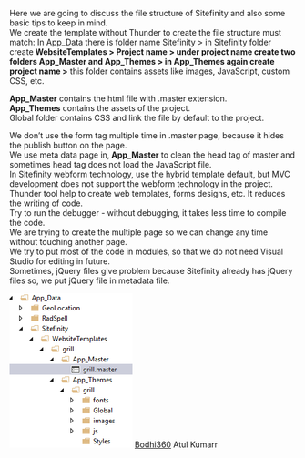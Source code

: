 Here we are going to discuss the file structure of Sitefinity and also some basic tips to keep in mind.<br>
We create the template without Thunder to create the file structure must match:
In App_Data there is folder name Sitefinity > in Sitefinity folder create<b> WebsiteTemplates > Project name > under project name create two folders App_Master and App_Themes > in App_Themes again create project name ></b> this folder contains assets like images, JavaScript, custom CSS, etc.

<b>App_Master</b> contains the html file with .master extension.<br>
<b>App_Themes</b> contains the assets of the project.<br>
Global folder contains CSS and link the file by default to the project.<br>
 
We don’t use the form tag multiple time in .master page, because it hides the publish button on the page.<br>
We use meta data page in,<b> App_Master</b> to clean the head tag of master and sometimes head tag does not load the JavaScript file.<br>
In Sitefinity webform technology, use the hybrid template default, but MVC development does not support the webform technology in the project.<br>
Thunder tool help to create web templates, forms designs, etc. It reduces the writing of code.<br>
Try to run the debugger - without debugging, it takes less time to compile the code.<br>
We are trying to create the multiple page so we can change any time without touching another page.<br>
We try to put most of the code in modules, so that we do not need Visual Studio for editing in future.<br>
Sometimes, jQuery files give problem because Sitefinity already has jQuery files so, we put jQuery file in metadata file.<br>


<img src="https://github.com/Bodhi360/File-Structure-in-Sitefinity/blob/master/%20File%20Structure.png">
<a href="http://www.bodhi360.cloud/">Bodhi360</a> Atul Kumarr
